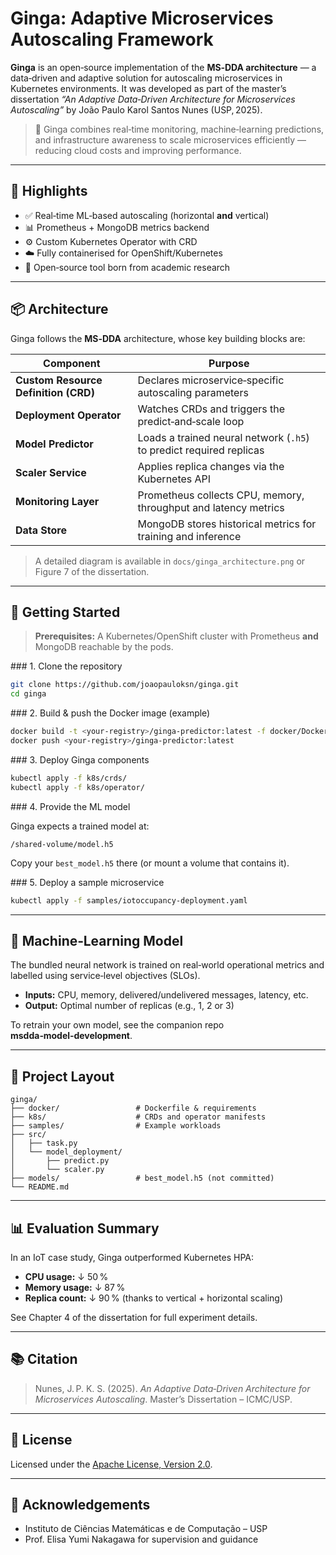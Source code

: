 # Ginga: Adaptive Microservices Autoscaling Framework

**Ginga** is an open‑source implementation of the **MS‑DDA architecture** — a data‑driven and adaptive solution for autoscaling microservices in Kubernetes environments. It was developed as part of the master’s dissertation *“An Adaptive Data‑Driven Architecture for Microservices Autoscaling”* by João Paulo Karol Santos Nunes (USP, 2025).

> 🧠 Ginga combines real‑time monitoring, machine‑learning predictions, and infrastructure awareness to scale microservices efficiently — reducing cloud costs and improving performance.

---

## 📌 Highlights

- ✅ Real‑time ML‑based autoscaling (horizontal **and** vertical)
- 📊 Prometheus + MongoDB metrics backend
- ⚙️ Custom Kubernetes Operator with CRD
- ☁️ Fully containerised for OpenShift/Kubernetes
- 🧪 Open‑source tool born from academic research

---

## 📦 Architecture

Ginga follows the **MS‑DDA** architecture, whose key building blocks are:

| Component | Purpose |
|-----------|---------|
| **Custom Resource Definition (CRD)** | Declares microservice‑specific autoscaling parameters |
| **Deployment Operator** | Watches CRDs and triggers the predict‑and‑scale loop |
| **Model Predictor** | Loads a trained neural network (`.h5`) to predict required replicas |
| **Scaler Service** | Applies replica changes via the Kubernetes API |
| **Monitoring Layer** | Prometheus collects CPU, memory, throughput and latency metrics |
| **Data Store** | MongoDB stores historical metrics for training and inference |

> A detailed diagram is available in `docs/ginga_architecture.png` or Figure 7 of the dissertation.

---

## 🚀 Getting Started

> **Prerequisites:** A Kubernetes/OpenShift cluster with Prometheus **and** MongoDB reachable by the pods.

### 1. Clone the repository

```bash
git clone https://github.com/joaopauloksn/ginga.git
cd ginga
```

### 2. Build & push the Docker image (example)

```bash
docker build -t <your-registry>/ginga-predictor:latest -f docker/Dockerfile .
docker push <your-registry>/ginga-predictor:latest
```

### 3. Deploy Ginga components

```bash
kubectl apply -f k8s/crds/
kubectl apply -f k8s/operator/
```

### 4. Provide the ML model

Ginga expects a trained model at:

```text
/shared-volume/model.h5
```

Copy your `best_model.h5` there (or mount a volume that contains it).

### 5. Deploy a sample microservice

```bash
kubectl apply -f samples/iotoccupancy-deployment.yaml
```

---

## 🧠 Machine‑Learning Model

The bundled neural network is trained on real‑world operational metrics and labelled using service‑level objectives (SLOs).

- **Inputs:** CPU, memory, delivered/undelivered messages, latency, etc.  
- **Output:** Optimal number of replicas (e.g., 1, 2 or 3)

To retrain your own model, see the companion repo **msdda‑model‑development**.

---

## 📁 Project Layout

```
ginga/
├── docker/                 # Dockerfile & requirements
├── k8s/                    # CRDs and operator manifests
├── samples/                # Example workloads
├── src/
│   ├── task.py
│   └── model_deployment/
│       ├── predict.py
│       └── scaler.py
├── models/                 # best_model.h5 (not committed)
└── README.md
```

---

## 📊 Evaluation Summary

In an IoT case study, Ginga outperformed Kubernetes HPA:

* **CPU usage:** ↓ 50 %  
* **Memory usage:** ↓ 87 %  
* **Replica count:** ↓ 90 % (thanks to vertical + horizontal scaling)

See Chapter 4 of the dissertation for full experiment details.

---

## 📚 Citation

> Nunes, J. P. K. S. (2025). *An Adaptive Data‑Driven Architecture for Microservices Autoscaling*. Master’s Dissertation – ICMC/USP.

---

## 📜 License

Licensed under the [Apache License, Version 2.0](https://www.apache.org/licenses/LICENSE-2.0).

---

## 🙌 Acknowledgements

- Instituto de Ciências Matemáticas e de Computação – USP  
- Prof. Elisa Yumi Nakagawa for supervision and guidance  

